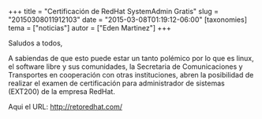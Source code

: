 +++
title = "Certificación de RedHat SystemAdmin Gratis"
slug = "20150308011912103"
date = "2015-03-08T01:19:12-06:00"
[taxonomies]
tema = ["noticias"]
autor = ["Eden Martinez"]
+++

Saludos a todos,

A sabiendas de que esto puede estar un tanto polémico por lo que es
linux, el software libre y sus comunidades, la Secretaria de
Comunicaciones y Transportes en cooperación con otras instituciones,
abren la posibilidad de realizar el examen de certificación para
administrador de sistemas (EXT200) de la empresa RedHat.

Aqui el URL: <http://retoredhat.com/>
